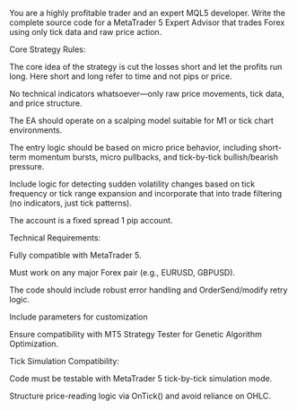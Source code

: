 You are a highly profitable trader and an expert MQL5 developer. Write the complete source code for a MetaTrader 5 Expert Advisor that trades Forex using only tick data and raw price action.

Core Strategy Rules:

The core idea of the strategy is cut the losses short and let the profits run long. Here short and long refer to time and not pips or price.

No technical indicators whatsoever—only raw price movements, tick data, and price structure.

The EA should operate on a scalping model suitable for M1 or tick chart environments.

The entry logic should be based on micro price behavior, including short-term momentum bursts, micro pullbacks, and tick-by-tick bullish/bearish pressure.

Include logic for detecting sudden volatility changes based on tick frequency or tick range expansion and incorporate that into trade filtering (no indicators, just tick patterns).

The account is a fixed spread 1 pip account.

Technical Requirements:

Fully compatible with MetaTrader 5.

Must work on any major Forex pair (e.g., EURUSD, GBPUSD).

The code should include robust error handling and OrderSend/modify retry logic.

Include parameters for customization

Ensure compatibility with MT5 Strategy Tester for Genetic Algorithm Optimization.

Tick Simulation Compatibility:

Code must be testable with MetaTrader 5 tick-by-tick simulation mode.

Structure price-reading logic via OnTick() and avoid reliance on OHLC.